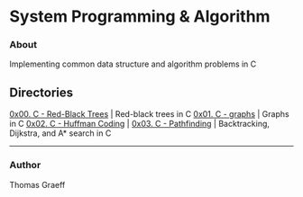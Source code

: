 # System Programming & Algorithm


### About
Implementing common data structure and algorithm problems in C


## Directories
[0x00. C - Red-Black Trees](./0x00-red_black_tree)  | Red-black trees in C
[0x01. C - graphs](./0x01-graphs) | Graphs in C
[0x02. C - Huffman Coding](./0x02-huffman_coding) | 
[0x03. C - Pathfinding](./0x03-pathfinding) | Backtracking, Dijkstra, and A* search in C


---

### Author
Thomas Graeff
